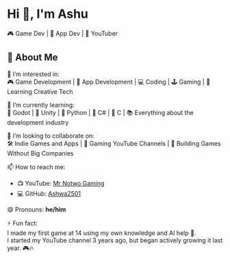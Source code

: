 
# Hi 👋, I'm Ashu
🎮 Game Dev | 📱 App Dev | 🎥 YouTuber

## 👋 About Me

👀 I’m interested in:  
🎮 Game Development | 📱 App Development | 💻 Coding | 🕹️ Gaming | 🎨 Learning Creative Tech

🌱 I’m currently learning:  
🚀 Godot | 🎯 Unity | 🐍 Python | 🔧 C# | 🧠 C | 📚 Everything about the development industry

💞️ I’m looking to collaborate on:  
🛠️ Indie Games and Apps | 🎥 Gaming YouTube Channels | 🚫 Building Games Without Big Companies

📫 How to reach me:  
- 📺 YouTube: [Mr Notwo Gaming](https://www.youtube.com/@mrnotwogaming9676)  
- 💻 GitHub: [Ashwa2501](https://github.com/Ashwa2501)

😄 Pronouns: **he/him**

⚡ Fun fact:  
I made my first game at 14 using my own knowledge and AI help 🤖.  
I started my YouTube channel 3 years ago, but began actively growing it last year. 🎮🔥
